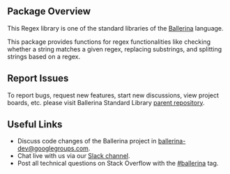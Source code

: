 ## Package Overview

This Regex library is one of the standard libraries of the <a target="_blank" href="https://ballerina.io/">Ballerina</a> language.

This package provides functions for regex functionalities like checking whether a string matches a given regex, replacing substrings, and splitting strings based on a regex.

## Report Issues

To report bugs, request new features, start new discussions, view project boards, etc. please visit Ballerina Standard Library [parent repository](https://github.com/ballerina-platform/ballerina-standard-library).

## Useful Links

* Discuss code changes of the Ballerina project in [ballerina-dev@googlegroups.com](mailto:ballerina-dev@googlegroups.com).
* Chat live with us via our [Slack channel](https://ballerina.io/community/slack/).
* Post all technical questions on Stack Overflow with the [#ballerina](https://stackoverflow.com/questions/tagged/ballerina) tag.
